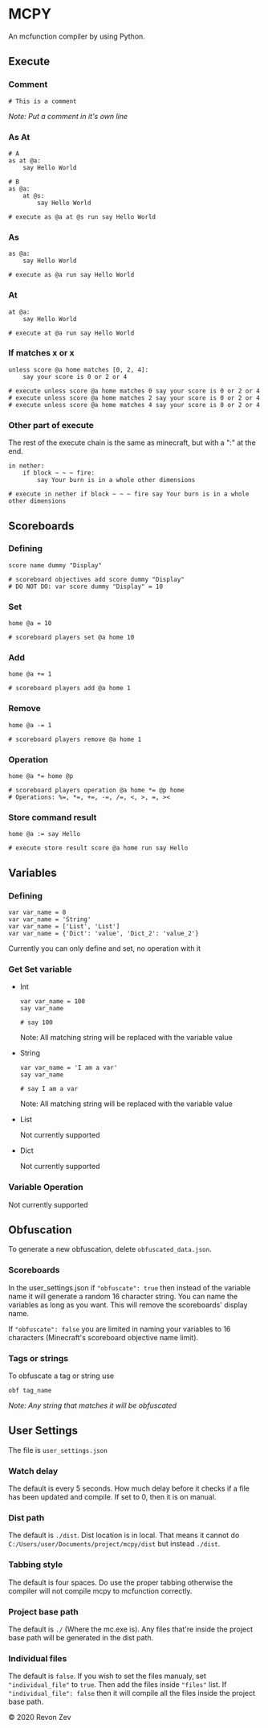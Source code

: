 # MCPY
An mcfunction compiler by using Python.

## Execute

### Comment
```
# This is a comment
```
*Note: Put a comment in it's own line*

### As At
```
# A
as at @a:
    say Hello World

# B
as @a:
    at @s:
        say Hello World

# execute as @a at @s run say Hello World
```

### As
```
as @a:
    say Hello World

# execute as @a run say Hello World
```

### At
```
at @a:
    say Hello World

# execute at @a run say Hello World
```

### If matches x or x
```
unless score @a home matches [0, 2, 4]:
    say your score is 0 or 2 or 4

# execute unless score @a home matches 0 say your score is 0 or 2 or 4
# execute unless score @a home matches 2 say your score is 0 or 2 or 4
# execute unless score @a home matches 4 say your score is 0 or 2 or 4
```

### Other part of execute
The rest of the execute chain is the same as minecraft, but with a ":" at the end.
```
in nether:
    if block ~ ~ ~ fire:
        say Your burn is in a whole other dimensions

# execute in nether if block ~ ~ ~ fire say Your burn is in a whole other dimensions
```

## Scoreboards

### Defining
```
score name dummy "Display"

# scoreboard objectives add score dummy "Display"
# DO NOT DO: var score dummy "Display" = 10
```

### Set
```
home @a = 10

# scoreboard players set @a home 10
```

### Add
```
home @a += 1

# scoreboard players add @a home 1
```

### Remove
```
home @a -= 1

# scoreboard players remove @a home 1
```

### Operation
```
home @a *= home @p

# scoreboard players operation @a home *= @p home
# Operations: %=, *=, +=, -=, /=, <, >, =, ><
```

### Store command result
```
home @a := say Hello

# execute store result score @a home run say Hello
```

## Variables

### Defining
```
var var_name = 0
var var_name = 'String'
var var_name = ['List', 'List']
var var_name = {'Dict': 'value', 'Dict_2': 'value_2'}
```
Currently you can only define and set, no operation with it

### Get Set variable
- Int
    ```
    var var_name = 100
    say var_name

    # say 100
    ```
    Note: All matching string will be replaced with the variable value

- String
    ```
    var var_name = 'I am a var'
    say var_name

    # say I am a var
    ```
    Note: All matching string will be replaced with the variable value

- List

    Not currently supported

- Dict

    Not currently supported

### Variable Operation
Not currently supported

## Obfuscation
To generate a new obfuscation, delete `obfuscated_data.json`.
### Scoreboards
In the user_settings.json if `"obfuscate": true` then instead of the variable name it will generate a random 16 character string. You can name the variables as long as you want. This will remove the scoreboards' display name.

If `"obfuscate": false` you are limited in naming your variables to 16 characters (Minecraft's scoreboard objective name limit).

### Tags or strings
To obfuscate a tag or string use 
```
obf tag_name
```

*Note: Any string that matches it will be obfuscated*

## User Settings
The file is `user_settings.json`

### Watch delay
The default is every 5 seconds. How much delay before it checks if a file has been updated and compile. If set to 0, then it is on manual.

### Dist path
The default is `./dist`. Dist location is in local. That means it cannot do `C:/Users/user/Documents/project/mcpy/dist` but instead `./dist`.

### Tabbing style
The default is four spaces. Do use the proper tabbing otherwise the compiler will not compile mcpy to mcfunction correctly.

### Project base path
The default is `./` (Where the mc.exe is). Any files that're inside the project base path will be generated in the dist path.

### Individual files
The default is `false`. If you wish to set the files manualy, set `"individual_file"` to `true`. Then add the files inside `"files"` list. If `"individual_file": false` then it will compile all the files inside the project base path.

© 2020 Revon Zev